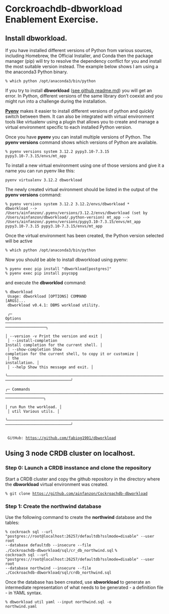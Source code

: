 # Corckroachdb-dbworkload Enablement Exercise.

## Install dbworkload.

If you have installed different versions of Python from various sources, including Homebrew, the Official Installer, and Conda then the package manager (pip) will try to resolve the dependency conflict for you and install the most suitable version instead. The example below shows I am using a the anaconda3 Python binary.

<code>% which python
/opt/anaconda3/bin/python
</code>

If you try to install **dbworkload** ([see github readme.md](https://github.com/fabiog1901/dbworkload/blob/main/README.md#1-psycopg-postgresql-cockroachdb)) you will get an error. In Python, different versions of the same library don’t coexist and you might run into a challenge during the installation.

**[Pyenv](https://realpython.com/intro-to-pyenv/)** makes it easier to install different versions of python and quickly switch between them. It can also be integrated with virtual environment tools like virtualenv using a plugin that allows you to create and manage a virtual environment specific to each installed Python version.

Once you have **pyenv** you can install multiple versions of Python. The **pyenv versions** command shows which versions of Python are available.

<code>% pyenv versions
system
3.12.2
pypy3.10-7.3.15
pypy3.10-7.3.15/envs/mt_app
</code>

To install a new virtual environment using one of those versions and give it a name you can run pyenv like this: 

<code>pyenv virtualenv 3.12.2 dbworkload</code>

The newly created virtual evironment should be listed in the output of the **pyenv versions** command:

<code>% pyenv versions
system
3.12.2
3.12.2/envs/dbworkload
\* dbworkload --> /Users/ainfanzon/.pyenv/versions/3.12.2/envs/dbworkload (set by /Users/ainfanzon/dbworkload/.python-version)
  mt_app --> /Users/ainfanzon/.pyenv/versions/pypy3.10-7.3.15/envs/mt_app
pypy3.10-7.3.15
pypy3.10-7.3.15/envs/mt_app
</code>

Once the virtual environment has been created, the Python version selected will be active

<code>% which python
/opt/anaconda3/bin/python</code>

Now you should be able to install dbworkload using pyenv:

```% pyenv exec pip install "dbworkload[postgres]"```<br>
```% pyenv exec pip install psycopg```

and execute the **dbworklod** command:

<code>% dbworkload<br>
 Usage: dbworkload [OPTIONS] COMMAND [ARGS]...<br>
 dbworkload v0.4.1: DBMS workload utility.<br>
 <br>
╭─ Options ────────────────────────────────────────────────────────────────────────────────────────╮<br>
│ --version             -v        Print the version and exit                                       │<br>
│ --install-completion            Install completion for the current shell.                        │<br>
│ --show-completion               Show completion for the current shell, to copy it or customize   │<br>
│                                 the installation.                                                │<br>
│ --help                          Show this message and exit.                                      │<br>
╰──────────────────────────────────────────────────────────────────────────────────────────────────╯<br>
╭─ Commands ───────────────────────────────────────────────────────────────────────────────────────╮<br>
│ run                   Run the workload.                                                          │<br>
│ util                  Various utils.                                                             │<br>
╰──────────────────────────────────────────────────────────────────────────────────────────────────╯<br>
<br>
 GitHub: <https://github.com/fabiog1901/dbworkload></code>

## Using 3 node CRDB cluster on localhost.

### Step 0: Launch a CRDB insstance and clone the repository

Start a CRDB cluster and copy the github repository in the directory where the **dbworkload** virtual environment was created.

<code>% git clone https://github.com/ainfanzon/Cockroachdb-dbworkload</code>

### Step 1: Create the northwind database

Use the following command to create the **northwind** database and the tables:

<code>% cockroach sql --url "postgres://root@localhost:26257/defaultdb?sslmode=disable" --user root --database defaultdb --insecure --file ./Cockroachdb-dbworkload/sql/cr_db_northwind.sql</code>
<code>% cockroach sql --url "postgres://root@localhost:26257/defaultdb?sslmode=disable" --user root --database northwind --insecure --file ./Cockroachdb-dbworkload/sql/crdb_northwind.sql</code>

Once the database has been created, use **sbworkload** to generate an intermediate representation of what needs to be generated - a definition file - in YAML syntax.

 <code>% dbworkload util yaml --input northwind.sql -o northwind.yaml</code>
